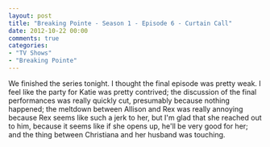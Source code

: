 ```yaml
---
layout: post
title: "Breaking Pointe - Season 1 - Episode 6 - Curtain Call"
date: 2012-10-22 00:00
comments: true
categories:
- "TV Shows"
- "Breaking Pointe"
---
```


We finished the series tonight. I thought the final episode was
pretty weak. I feel like the party for Katie was pretty
contrived; the discussion of the final performances was really
quickly cut, presumably because nothing happened; the meltdown
between Allison and Rex was really annoying because Rex seems
like such a jerk to her, but I'm glad that she reached out to
him, because it seems like if she opens up, he'll be very good
for her; and the thing between Christiana and her husband was
touching.
